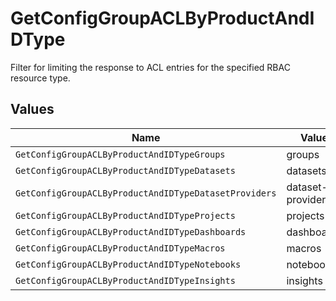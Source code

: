 # GetConfigGroupACLByProductAndIDType

Filter for limiting the response to ACL entries for the specified RBAC resource type.


## Values

| Name                                                  | Value                                                 |
| ----------------------------------------------------- | ----------------------------------------------------- |
| `GetConfigGroupACLByProductAndIDTypeGroups`           | groups                                                |
| `GetConfigGroupACLByProductAndIDTypeDatasets`         | datasets                                              |
| `GetConfigGroupACLByProductAndIDTypeDatasetProviders` | dataset-providers                                     |
| `GetConfigGroupACLByProductAndIDTypeProjects`         | projects                                              |
| `GetConfigGroupACLByProductAndIDTypeDashboards`       | dashboards                                            |
| `GetConfigGroupACLByProductAndIDTypeMacros`           | macros                                                |
| `GetConfigGroupACLByProductAndIDTypeNotebooks`        | notebooks                                             |
| `GetConfigGroupACLByProductAndIDTypeInsights`         | insights                                              |